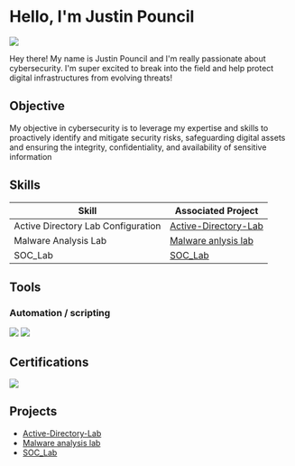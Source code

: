 # Hello, I'm Justin Pouncil
<a href="https://www.linkedin.com/in/justinpouncil/"><img src="https://img.shields.io/badge/-LinkedIn-0072b1?&style=for-the-badge&logo=linkedin&logoColor=white" /></a>


Hey there! My name is Justin Pouncil and I'm really passionate about cybersecurity. I'm super excited to break into the field and help protect digital infrastructures from evolving threats!
## Objective

My objective in cybersecurity is to leverage my expertise and skills to proactively identify and mitigate security risks, safeguarding digital assets and ensuring the integrity, confidentiality, and availability of sensitive information

## Skills

| Skill                                         | Associated Project         |
|-----------------------------------------------|----------------------------|
| Active Directory Lab Configuration     | <a href="https://github.com/Jpouncil23/Active-Directory-Lab/tree/main">Active-Directory-Lab</a>|
| Malware Analysis Lab    | <a href="https://github.com/Jpouncil23/Malware-Analysis-Lab-/tree/main">Malware anlysis lab</a>|
| SOC_Lab    | <a href="https://github.com/Jpouncil23/SOC_Lab/tree/main">SOC_Lab</a>|



## Tools

### Automation / scripting 
<div>
    <img src="https://img.shields.io/badge/-Windows%20PowerShell-012456?style=for-the-badge&logo=powershell&logoColor=white)](https://docs.microsoft.com/en-us/powershell/" />
    <img src="https://img.shields.io/badge/-Windows%20Command%20Line-000000?style=for-the-badge&logo=windows&logoColor=white)](https://en.wikipedia.org/wiki/Cmd.exe" />
</div>


## Certifications
<div>
<img src="https://img.shields.io/badge/-Security%2B-FF0000?&style=for-the-badge&logo=CompTIA&logoColor=white" />
</div>

## Projects
- <a href="https://github.com/Jpouncil23/Active-Directory-Lab/tree/main">Active-Directory-Lab</a>
- <a href="https://github.com/Jpouncil23/Malware-Analysis-Lab-/tree/main">Malware analysis lab</a>
- <a href="https://github.com/Jpouncil23/SOC_Lab/tree/main">SOC_Lab</a>


